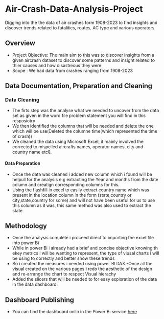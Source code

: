 # Air-Crash-Data-Analysis-Project
Digging into the the data of air crashes form 1908-2023 to find insights and discover trends related to fatalities, routes, AC type and various operators
## Overview
- Project Objective:
     The main aim to this was to discover insights from a given aircrash dataset to discover some patterns and insight related to thier causes and how disastreous they were
- Scope : We had data from crashes ranging from 1908-2023


## Data Documentation, Preparation and Cleaning
 ### Data Cleaning
- The firts step was the analyse what we needed to uncover from the data set as given in the word file problem statement you will find in this resposiotry
- We then identified the columns that will be needed and delete the one which will be use(Deleted the columne time(which represented the time of crash))
- We cleaned  the data using Microsoft Excel, it mainly involved the corrected to mispelled aircrafts names, operator names, city and country name etc§.
 #### Data Preparation
- Once the data was cleaned i added new column which i found will be helpull for the analysis e.g extracting the Year and months from the date column and creatign corresponding columns for this.
- Using the flashfill in excel to easily extract country name which was present in the location column in the form (state,country or city,state,country for some) and will not have been useful for us to use this column as it was, this same method was also used to extract the state.

## Methodology
- Once the analysis complete i proceed direct to importing the excel file into power Bi
- While in power Bi  i already had a brief and concise objective knowing th ekey metrics i will be wanting to represent, the type of viusal charts i will be using to correctly and better show these trends
- So i created the measures i needed using power BI DAX 
-Once all the visual created on the various pages i redo the aesthetic of the design and re-arrange the chart to respect Visual hierachy
- Added the slicers that will be needed to for easy exploration of the data in the data dashboard.


## Dashboard Publishing
- You can find the dashboard onlin in the Power Bi service [here](https://app.powerbi.com/groups/me/reports/3987d161-22e5-45d6-9a2b-867377766e1e/7ccb0bdd72519511d474?redirectedFromSignup=1&experience=power-bi)


